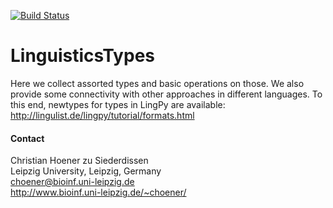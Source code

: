 [![Build Status](https://travis-ci.org/choener/LinguisticsTypes.svg?branch=master)](https://travis-ci.org/choener/LinguisticsTypes)

# LinguisticsTypes

Here we collect assorted types and basic operations on those. We also provide
some connectivity with other approaches in different languages. To this end,
newtypes for types in LingPy are available:
<http://lingulist.de/lingpy/tutorial/formats.html>

#### Contact

Christian Hoener zu Siederdissen  
Leipzig University, Leipzig, Germany  
choener@bioinf.uni-leipzig.de  
http://www.bioinf.uni-leipzig.de/~choener/  

